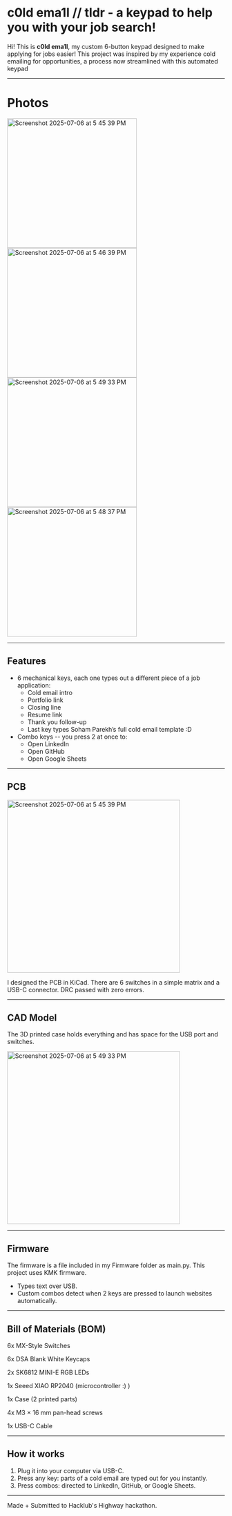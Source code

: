 # c0ld ema1l // tldr - a keypad to help you with your job search!

Hi! This is **c0ld ema1l**, my custom 6-button keypad designed to make applying for jobs easier! 
This project was inspired by my experience cold emailing for opportunities, a process now streamlined with this automated keypad

---
# Photos
<img width="300" alt="Screenshot 2025-07-06 at 5 45 39 PM" src="https://github.com/user-attachments/assets/1092ee78-1c73-4802-819b-0cd804cbeb44" />
<img width="300" alt="Screenshot 2025-07-06 at 5 46 39 PM" src="https://github.com/user-attachments/assets/e0462319-e3be-4fb8-82ca-0ae33fcf34a9" />
<img width="300" alt="Screenshot 2025-07-06 at 5 49 33 PM" src="https://github.com/user-attachments/assets/1e863105-9b6c-41a3-b48c-567d6d3e103e" />
<img width="300" alt="Screenshot 2025-07-06 at 5 48 37 PM" src="https://github.com/user-attachments/assets/799259c3-8aa2-4c40-9686-4f1565230ebf" />

---

## Features

- 6 mechanical keys, each one types out a different piece of a job application:
  - Cold email intro
  - Portfolio link
  - Closing line
  - Resume link
  - Thank you follow-up
  - Last key types Soham Parekh’s full cold email template :D 
- Combo keys -- you press 2 at once to:
  - Open LinkedIn
  - Open GitHub
  - Open Google Sheets

---

## PCB

<img width="400" alt="Screenshot 2025-07-06 at 5 45 39 PM" src="https://github.com/user-attachments/assets/10ff6e82-db68-45a2-9ce5-04eb6816dcbc" />


I designed the PCB in KiCad. There are 6 switches in a simple matrix and a USB-C connector. DRC passed with zero errors.

---

## CAD Model

The 3D printed case holds everything and has space for the USB port and switches.

<img width="400" alt="Screenshot 2025-07-06 at 5 49 33 PM" src="https://github.com/user-attachments/assets/032b0e3d-e0ef-4aa3-9ac8-23feaf83d609" />

---

## Firmware

The firmware is a file included in my Firmware folder as main.py. This project uses KMK firmware.
- Types text over USB.
- Custom combos detect when 2 keys are pressed to launch websites automatically.

---

## Bill of Materials (BOM)

6x MX-Style Switches

6x DSA Blank White Keycaps

2x SK6812 MINI-E RGB LEDs

1x Seeed XIAO RP2040 (microcontroller :) )

1x Case (2 printed parts)

4x M3 × 16 mm pan-head screws

1x USB-C Cable

---

## How it works

1. Plug it into your computer via USB-C.
2. Press any key: parts of a cold email are typed out for you instantly.
3. Press combos: directed to LinkedIn, GitHub, or Google Sheets.
---

Made + Submitted to Hacklub's Highway hackathon.
